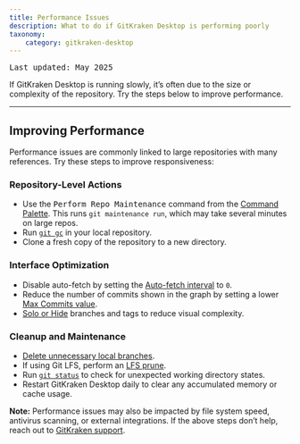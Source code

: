 ```yaml
---
title: Performance Issues
description: What to do if GitKraken Desktop is performing poorly
taxonomy:
    category: gitkraken-desktop
---
```

<kbd>Last updated: May 2025</kbd>

If GitKraken Desktop is running slowly, it’s often due to the size or complexity of the repository. Try the steps below to improve performance.

***

## Improving Performance

Performance issues are commonly linked to large repositories with many references. Try these steps to improve responsiveness:

### Repository-Level Actions

- Use the <kbd>Perform Repo Maintenance</kbd> command from the [Command Palette](/start-here/command-palette). This runs `git maintenance run`, which may take several minutes on large repos.
- Run [`git gc`](https://git-scm.com/docs/git-gc) in your local repository.
- Clone a fresh copy of the repository to a new directory.

### Interface Optimization

- Disable auto-fetch by setting the [Auto-fetch interval](/gitkraken-desktop/preferences/#auto-fetch) to `0`.
- Reduce the number of commits shown in the graph by setting a lower [Max Commits value](/gitkraken-desktop/preferences/#max-commits-in-graph).
- [Solo or Hide](/gitkraken-desktop/hiding-and-soloing/) branches and tags to reduce visual complexity.

### Cleanup and Maintenance

- [Delete unnecessary local branches](/gitkraken-desktop/branching-and-merging/#delete-a-branch).
- If using Git LFS, perform an [LFS prune](/gitkraken-desktop/git-lfs/).
- Run [`git status`](https://git-scm.com/docs/git-status) to check for unexpected working directory states.
- Restart GitKraken Desktop daily to clear any accumulated memory or cache usage.

<div class='callout callout--basic'>
    <p><strong>Note:</strong> Performance issues may also be impacted by file system speed, antivirus scanning, or external integrations. If the above steps don’t help, reach out to <a href="https://help.gitkraken.com/gitkraken-desktop/contact-support/">GitKraken support</a>.</p>
</div>
